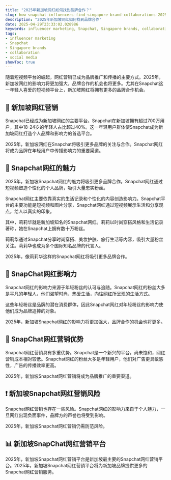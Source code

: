 ```yaml
---
title: "2025年新加坡网红如何找到品牌合作？"
slug: how-snapchat-influencers-find-singapore-brand-collaborations-2025-04-29
description: "2025年新加坡网红如何找到品牌合作"
date: 2025-04-29T23:33:02.028986
keywords: influencer marketing, Snapchat, Singapore brands, collaboration, social media
tags:
- influencer marketing
- Snapchat
- Singapore brands
- collaboration
- social media
showToc: true
---
```


随着短视频平台的崛起，网红营销已成为品牌推广和传播的主要方式。2025年，新加坡网红的影响力将更加强大，品牌合作的机会也将更多。尤其在Snapchat这一年轻人喜爱的短视频平台上，新加坡网红将拥有更多的品牌合作机会。

## 📢 新加坡网红营销

Snapchat已经成为新加坡网红的主要平台。Snapchat在新加坡拥有超过700万用户，其中18-24岁的年轻人占比超过40%。这一年轻用户群体使Snapchat成为新加坡网红打造个人品牌和影响力的首选平台。

2025年，新加坡网红在Snapchat将吸引更多品牌的关注与合作。Snapchat网红将成为品牌在年轻用户中传播影响力的重要渠道。

## 🎉 Snapchat网红的魅力

2025年，新加坡Snapchat网红的魅力将吸引更多品牌合作。Snapchat网红通过短视频塑造个性化的个人品牌，吸引大量忠实粉丝。

Snapchat网红主要依靠真实的生活记录和个性化的内容创造影响力。Snapchat平台的主要功能是短视频和图片分享，Snapchat网红通过短视频展示生活和分享观点，给人以真实的印象。

其中，莉莉华就是新加坡知名的Snapchat网红。莉莉以时尚穿搭风格和生活记录著称，她在Snapchat上拥有数十万粉丝。

莉莉华通过Snapchat分享时尚穿搭、美妆护肤、旅行生活等内容，吸引大量粉丝关注。莉莉华也成为多个国际知名品牌的代言人。

2025年，像莉莉华这样的Snapchat网红将吸引更多品牌合作。

## 💪 SnapChat网红影响力

Snapchat网红的影响力来源于年轻粉丝的认可与追随。Snapchat网红的粉丝大多是平凡的年轻人，他们渴望时尚、热爱生活，向往网红所呈现的生活方式。

这些年轻粉丝是品牌的潜在消费群体，因此Snapchat网红对年轻粉丝的影响力使他们成为品牌追捧的对象。

2025年，新加坡Snapchat网红的影响力将更加强大，品牌合作的机会也将更多。

## 🌈 SnapChat网红营销优势

Snapchat网红营销具有多重优势。Snapchat是一个新兴的平台，尚未饱和，网红营销成本相对较低。Snapchat网红的粉丝大多是年轻用户，他们对广告更具敏感性，广告的传播效率更高。

2025年，新加坡Snapchat网红营销将成为品牌推广的重要渠道。

## ❗ 新加坡Snapchat网红营销风险

Snapchat网红营销也存在一些风险。Snapchat网红的影响力来自于个人魅力，一旦网红出现负面事件，品牌方的声誉也将受到影响。

2025年，新加坡Snapchat网红营销仍需防范风险。

## 📊 新加坡SnapChat网红营销平台

2025年，新加坡Snapchat网红营销平台是新加坡最主要的Snapchat网红营销平台。2025年，新加坡Snapchat网红营销平台将为新加坡品牌提供更多的Snapchat网红营销服务。